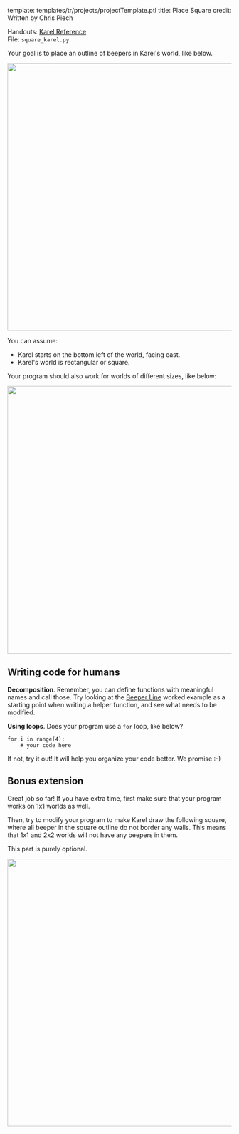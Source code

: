 template: templates/tr/projects/projectTemplate.ptl
title: Place Square
credit: Written by Chris Piech

Handouts: [Karel Reference]({{pathToRoot}}tr/handouts/karel.html)<br/>
File: `square_karel.py`

Your goal is to place an outline of beepers in Karel's world, like below.

<center>
	<img style="width:600px"  src="{{pathToRoot}}img/projects/placeSquare/world1.png">	
</center>

You can assume:

* Karel starts on the bottom left of the world, facing east.
* Karel's world is rectangular or square.

Your program should also work for worlds of different sizes, like below:

<center>
	<img style="width:600px"  src="{{pathToRoot}}img/projects/placeSquare/world2.png">	
</center>

## Writing code for humans

**Decomposition**. Remember, you can define functions with meaningful names and call those. Try looking at the [Beeper Line]({{pathToRoot}}tr/projects/beeperLine/index.html) worked example as a starting point when writing a helper function, and see what needs to be modified.

**Using loops**. Does your program use a `for` loop, like below?

```
for i in range(4):
    # your code here
```

If not, try it out! It will help you organize your code better. We promise :-)

## Bonus extension

Great job so far! If you have extra time, first make sure that your program works on 1x1 worlds as well.

Then, try to modify your program to make Karel draw the following square, where all beeper in the square outline do not border any walls. This means that 1x1 and 2x2 worlds will not have any beepers in them.

This part is purely optional.

<center>
	<img style="width:600px"  src="{{pathToRoot}}img/projects/placeSquare/bonus.png">	
</center>


